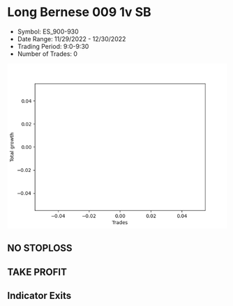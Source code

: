 # Long Bernese 009 1v SB 
- Symbol: ES_900-930
- Date Range: 11/29/2022 - 12/30/2022
- Trading Period: 9:0-9:30
- Number of Trades: 0

![Plot](LongBernese0091vSBES_900-930.png)
## NO STOPLOSS














## TAKE PROFIT











## Indicator Exits

